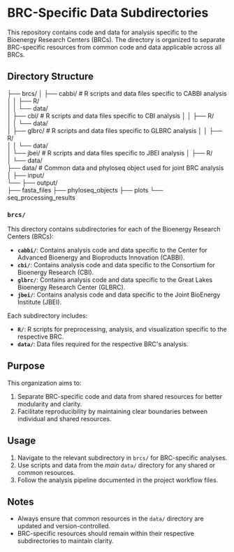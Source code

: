 # BRC-Specific Data Subdirectories
This repository contains code and data for analysis specific to the Bioenergy Research Centers (BRCs). The directory is organized to separate BRC-specific resources from common code and data applicable across all BRCs.

## Directory Structure

├── brcs/
│   ├── cabbi/              # R scripts and data files specific to CABBI analysis
│   │   ├── R/              
│   │   └── data/           
│   ├── cbi/                # R scripts and data files specific to CBI analysis
│   │   ├── R/              
│   │   └── data/           
│   ├── glbrc/              # R scripts and data files specific to GLBRC analysis
│   │   ├── R/              
│   │   └── data/           
│   └── jbei/               # R scripts and data files specific to JBEI analysis
│       ├── R/             
│       └── data/           
├── data/                   # Common data and phyloseq object used for joint BRC analysis
│   ├── input/             
└── ├── output/          
        ├── fasta_files
        ├── phyloseq_objects
        ├── plots
        └── seq_processing_results

### `brcs/`
This directory contains subdirectories for each of the Bioenergy Research Centers (BRCs):

- **`cabbi/`**: Contains analysis code and data specific to the Center for Advanced Bioenergy and Bioproducts Innovation (CABBI).
- **`cbi/`**: Contains analysis code and data specific to the Consortium for Bioenergy Research (CBI).
- **`glbrc/`**: Contains analysis code and data specific to the Great Lakes Bioenergy Research Center (GLBRC).
- **`jbei/`**: Contains analysis code and data specific to the Joint BioEnergy Institute (JBEI).

Each subdirectory includes:
- **`R/`**: R scripts for preprocessing, analysis, and visualization specific to the respective BRC.
- **`data/`**: Data files required for the respective BRC's analysis.

## Purpose

This organization aims to:
1. Separate BRC-specific code and data from shared resources for better modularity and clarity.
2. Facilitate reproducibility by maintaining clear boundaries between individual and shared resources.

## Usage

1. Navigate to the relevant subdirectory in `brcs/` for BRC-specific analyses.
2. Use scripts and data from the *main* `data/` directory for any shared or common resources.
3. Follow the analysis pipeline documented in the project workflow files.

## Notes

- Always ensure that common resources in the `data/` directory are updated and version-controlled.
- BRC-specific resources should remain within their respective subdirectories to maintain clarity.

